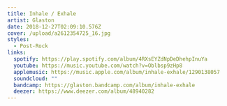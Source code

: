 ```yaml
---
title: Inhale / Exhale
artist: Glaston
date: 2018-12-27T02:09:10.576Z
cover: /upload/a2612354725_16.jpg
styles:
  - Post-Rock
links:
  spotify: https://play.spotify.com/album/4RXsEYZdNpDeDhehpInuYa
  youtube: https://music.youtube.com/watch?v=Oblbsp9zHp8
  applemusic: https://music.apple.com/album/inhale-exhale/1290138057
  soundcloud: ""
  bandcamp: https://glaston.bandcamp.com/album/inhale-exhale
  deezer: https://www.deezer.com/album/48940282
---
```


